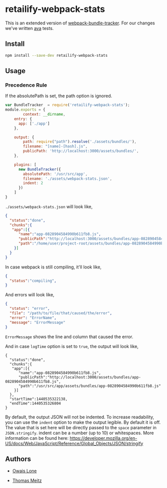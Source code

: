 # retailify-webpack-stats

This is an extended version of [webpack-bundle-tracker](https://github.com/ezhome/webpack-bundle-tracker).
For our changes we've written [ava](https://github.com/avajs/ava) tests.



## Install

```bash
npm install --save-dev retailify-webpack-stats
```

## Usage

### Precedence Rule

If the absolutePath is set, the path option is ignored.

```javascript
var BundleTracker  = require('retailify-webpack-stats');
module.exports = {
        context: __dirname,
    entry: {
      app: ['./app']
    },

    output: {
        path: require("path").resolve('./assets/bundles/'),
        filename: "[name]-[hash].js",
        publicPath: 'http://localhost:3000/assets/bundles/',
    },

    plugins: [
      new BundleTracker({
        absolutePath: '/usr/src/app',
        filename: './assets/webpack-stats.json',
        indent: 2
      })
    ]
}
```

`./assets/webpack-stats.json` will look like,

```json
{
  "status":"done",
  "chunks":{
   "app":[{
      "name":"app-0828904584990b611fb8.js",
      "publicPath":"http://localhost:3000/assets/bundles/app-0828904584990b611fb8.js",
      "path":"/home/user/project-root/assets/bundles/app-0828904584990b611fb8.js"
    }]
  }
}
```

In case webpack is still compiling, it'll look like,


```json
{
  "status":"compiling",
}
```

And errors will look like,
```json
{
  "status": "error",
  "file": "/path/to/file/that/caused/the/error",
  "error": "ErrorName",
  "message": "ErrorMessage"
}
```

`ErrorMessage` shows the line and column that caused the error.



And in case `logTime` option is set to `true`, the output will look like,
```
{
  "status":"done",
  "chunks":{
   "app":[{
      "name":"app-0828904584990b611fb8.js",
      "publicPath":"http://localhost:3000/assets/bundles/app-0828904584990b611fb8.js",
      "path":"/usr/src/app/assets/bundles/app-0828904584990b611fb8.js"
    }]
  },
  "startTime":1440535322138,
  "endTime":1440535326804
}
```

By default, the output JSON will not be indented. To increase readability, you can use the `indent`
option to make the output legible. By default it is off. The value that is set here will be directly
passed to the `space` parameter in `JSON.stringify`. indent can be a number (up to 10) or whitespaces. More information can be found here:
https://developer.mozilla.org/en-US/docs/Web/JavaScript/Reference/Global_Objects/JSON/stringify

## Authors

* [Owais Lone](https://github.com/owais)

* [Thomas Meitz](https://github.com/retailify)
